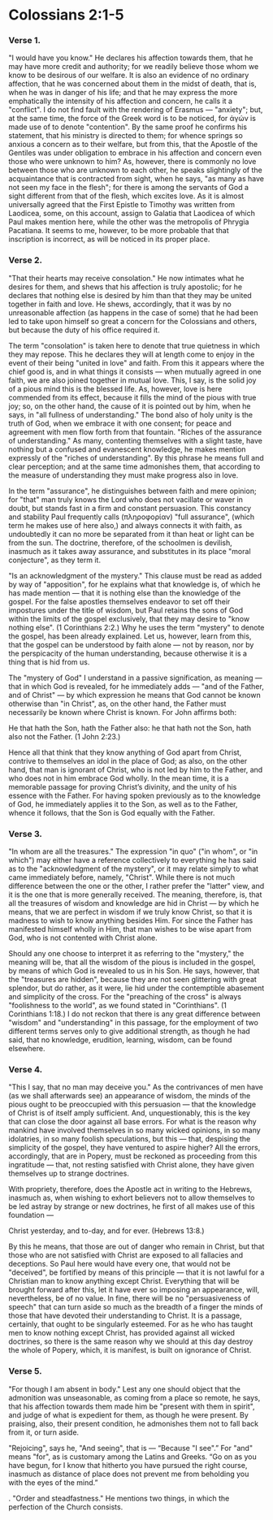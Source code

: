 # Colossians 2:1-5


### Verse 1.
  "I would have you know." He declares his affection towards them, that he may have more credit and authority; for we readily believe those whom we know to be desirous of our welfare. It is also an evidence of no ordinary affection, that he was concerned about them in the midst of death, that is, when he was in danger of his life; and that he may express the more emphatically the intensity of his affection and concern, he calls it a "conflict". I do not find fault with the rendering of Erasmus — "anxiety"; but, at the same time, the force of the Greek word is to be noticed, for ἀγών is made use of to denote "contention". By the same proof he confirms his statement, that his ministry is directed to them; for whence springs so anxious a concern as to their welfare, but from this, that the Apostle of the Gentiles was under obligation to embrace in his affection and concern even those who were unknown to him? As, however, there is commonly no love between those who are unknown to each other, he speaks slightingly of the acquaintance that is contracted from sight, when he says, "as many as have not seen my face in the flesh"; for there is among the servants of God a sight different from that of the flesh, which excites love. As it is almost universally agreed that the First Epistle to Timothy was written from Laodicea, some, on this account, assign to Galatia that Laodicea of which Paul makes mention here, while the other was the metropolis of Phrygia Pacatiana. It seems to me, however, to be more probable that that inscription is incorrect, as will be noticed in its proper place.
>
### Verse 2.
  "That their hearts may receive consolation." He now intimates what he desires for them, and shews that his affection is truly apostolic; for he declares that nothing else is desired by him than that they may be united together in faith and love. He shews, accordingly, that it was by no unreasonable affection (as happens in the case of some) that he had been led to take upon himself so great a concern for the Colossians and others, but because the duty of his office required it.

The term "consolation" is taken here to denote that true quietness in which they may repose. This he declares they will at length come to enjoy in the event of their being "united in love" and faith. From this it appears where the chief good is, and in what things it consists — when mutually agreed in one faith, we are also joined together in mutual love. This, I say, is the solid joy of a pious mind this is the blessed life. As, however, love is here commended from its effect, because it fills the mind of the pious with true joy; so, on the other hand, the cause of it is pointed out by him, when he says, in "all fullness of understanding." The bond also of holy unity is the truth of God, when we embrace it with one consent; for peace and agreement with men flow forth from that fountain. "Riches of the assurance of understanding." As many, contenting themselves with a slight taste, have nothing but a confused and evanescent knowledge, he makes mention expressly of the "riches of understanding". By this phrase he means full and clear perception; and at the same time admonishes them, that according to the measure of understanding they must make progress also in love.

In the term "assurance", he distinguishes between faith and mere opinion; for "that" man truly knows the Lord who does not vacillate or waver in doubt, but stands fast in a firm and constant persuasion. This constancy and stability Paul frequently calls (πληροφορίαν) "full assurance", (which term he makes use of here also,) and always connects it with faith, as undoubtedly it can no more be separated from it than heat or light can be from the sun. The doctrine, therefore, of the schoolmen is devilish, inasmuch as it takes away assurance, and substitutes in its place "moral conjecture", as they term it.

 "Is an acknowledgment of the mystery." This clause must be read as added by way of "apposition", for he explains what that knowledge is, of which he has made mention — that it is nothing else than the knowledge of the gospel. For the false apostles themselves endeavor to set off their impostures under the title of wisdom, but Paul retains the sons of God within the limits of the gospel exclusively, that they may desire to "know nothing else". (1 Corinthians 2:2.) Why he uses the term "mystery" to denote the gospel, has been already explained. Let us, however, learn from this, that the gospel can be understood by faith alone — not by reason, nor by the perspicacity of the human understanding, because otherwise it is a thing that is hid from us.

The "mystery of God" I understand in a passive signification, as meaning — that in which God is revealed, for he immediately adds — "and of the Father, and of Christ" — by which expression he means that God cannot be known otherwise than "in Christ", as, on the other hand, the Father must necessarily be known where Christ is known. For John affirms both:

He that hath the Son, hath the Father also: he that hath not the Son, hath also not the Father. (1 John 2:23.)

Hence all that think that they know anything of God apart from Christ, contrive to themselves an idol in the place of God; as also, on the other hand, that man is ignorant of Christ, who is not led by him to the Father, and who does not in him embrace God wholly. In the mean time, it is a memorable passage for proving Christ’s divinity, and the unity of his essence with the Father. For having spoken previously as to the knowledge of God, he immediately applies it to the Son, as well as to the Father, whence it follows, that the Son is God equally with the Father.

### Verse 3.
  "In whom are all the treasures." The expression "in quo" ("in whom", or "in which") may either have a reference collectively to everything he has said as to the "acknowledgment of the mystery", or it may relate simply to what came immediately before, namely, "Christ". While there is not much difference between the one or the other, I rather prefer the "latter" view, and it is the one that is more generally received. The meaning, therefore, is, that all the treasures of wisdom and knowledge are hid in Christ — by which he means, that we are perfect in wisdom if we truly know Christ, so that it is madness to wish to know anything besides Him. For since the Father has manifested himself wholly in Him, that man wishes to be wise apart from God, who is not contented with Christ alone.

Should any one choose to interpret it as referring to the "mystery," the meaning will be, that all the wisdom of the pious is included in the gospel, by means of which God is revealed to us in his Son. He says, however, that the "treasures are hidden", because they are not seen glittering with great splendor, but do rather, as it were, lie hid under the contemptible abasement and simplicity of the cross. For the "preaching of the cross" is always "foolishness to the world", as we found stated in "Corinthians". (1 Corinthians 1:18.) I do not reckon that there is any great difference between "wisdom" and "understanding" in this passage, for the employment of two different terms serves only to give additional strength, as though he had said, that no knowledge, erudition, learning, wisdom, can be found elsewhere.

### Verse 4.
  "This I say, that no man may deceive you." As the contrivances of men have (as we shall afterwards see) an appearance of wisdom, the minds of the pious ought to be preoccupied with this persuasion — that the knowledge of Christ is of itself amply sufficient. And, unquestionably, this is the key that can close the door against all base errors. For what is the reason why mankind have involved themselves in so many wicked opinions, in so many idolatries, in so many foolish speculations, but this — that, despising the simplicity of the gospel, they have ventured to aspire higher? All the errors, accordingly, that are in Popery, must be reckoned as proceeding from this ingratitude — that, not resting satisfied with Christ alone, they have given themselves up to strange doctrines.

With propriety, therefore, does the Apostle act in writing to the Hebrews, inasmuch as, when wishing to exhort believers not to allow themselves to be led astray by strange or new doctrines, he first of all makes use of this foundation —

Christ yesterday, and to-day, and for ever. (Hebrews 13:8.)

By this he means, that those are out of danger who remain in Christ, but that those who are not satisfied with Christ are exposed to all fallacies and deceptions. So Paul here would have every one, that would not be "deceived", be fortified by means of this principle — that it is not lawful for a Christian man to know anything except Christ. Everything that will be brought forward after this, let it have ever so imposing an appearance, will, nevertheless, be of no value. In fine, there will be no "persuasiveness of speech" that can turn aside so much as the breadth of a finger the minds of those that have devoted their understanding to Christ. It is a passage, certainly, that ought to be singularly esteemed. For as he who has taught men to know nothing except Christ, has provided against all wicked doctrines, so there is the same reason why we should at this day destroy the whole of Popery, which, it is manifest, is built on ignorance of Christ.

### Verse 5.
  "For though I am absent in body." Lest any one should object that the admonition was unseasonable, as coming from a place so remote, he says, that his affection towards them made him be "present with them in spirit", and judge of what is expedient for them, as though he were present. By praising, also, their present condition, he admonishes them not to fall back from it, or turn aside.

 "Rejoicing", says he, "And seeing", that is — “Because "I see".” For "and" means "for", as is customary among the Latins and Greeks. “Go on as you have begun, for I know that hitherto you have pursued the right course, inasmuch as distance of place does not prevent me from beholding you with the eyes of the mind.”

. "Order and steadfastness." He mentions two things, in which the perfection of the Church consists.

